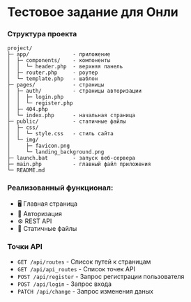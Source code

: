 # Тестовое задание для Онли

### Структура проекта
```
project/
├─ app/              - приложение
│  ├─ components/    - компоненты
│  │  └─ header.php  - верхняя панель
│  ├─ router.php     - роутер
│  └─ template.php   - шаблон
├─ pages/            - страницы
│  ├─ auth/          - страницы авторизации
│  │  ├─ login.php
│  │  └─ register.php
│  ├─ 404.php
│  └─ index.php      - начальная страница
├─ public/           - статичные файлы
│  ├─ css/
│  │  └─ style.css   - стиль сайта
│  └─ img/
│     ├─ favicon.png
│     └─ landing_background.png
├─ launch.bat        - запуск веб-сервера
├─ main.php          - главный файл приложения
└─ README.md
```

### Реализованный функционал:
- 🖥️ Главная страница 
- 🔐 Авторизация
- ⚙️ REST API
- 📂 Статичные файлы



### Точки API
- ``GET /api/routes`` - Список путей к страницам
- ``GET /api/api_routes`` - Список точек API
- ``POST /api/register`` - Запрос регистрации пользователя
- ``POST /api/login`` - Запрос входа
- ``PATCH /api/change`` - Запрос изменения даных


